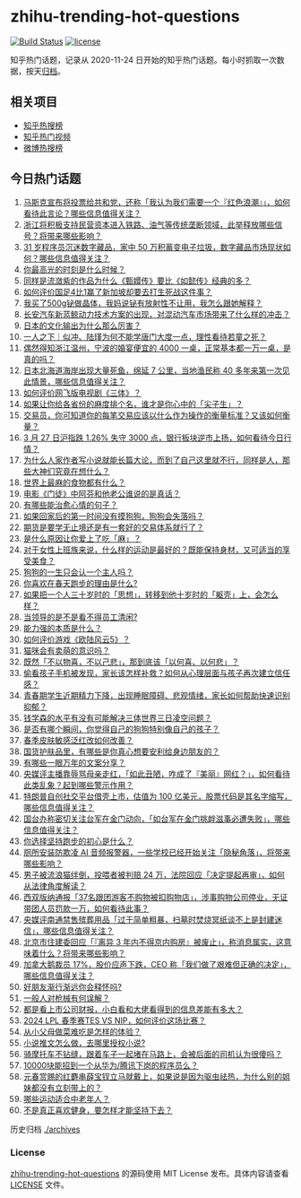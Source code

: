 # zhihu-trending-hot-questions

[![Build Status](https://github.com/justjavac/zhihu-trending-hot-questions/workflows/ci/badge.svg?branch=master)](https://github.com/justjavac/zhihu-trending-hot-questions/actions)
[![license](https://img.shields.io/github/license/justjavac/zhihu-trending-hot-questions)](https://github.com/justjavac/zhihu-trending-hot-questions/blob/master/LICENSE)

知乎热门话题，记录从 2020-11-24
日开始的知乎热门话题。每小时抓取一次数据，按天[归档](./archives)。

## 相关项目

- [知乎热搜榜](https://github.com/justjavac/zhihu-trending-top-search)
- [知乎热门视频](https://github.com/justjavac/zhihu-trending-hot-video)
- [微博热搜榜](https://github.com/justjavac/weibo-trending-hot-search)

## 今日热门话题

<!-- BEGIN -->
<!-- 最后更新时间 Thu Mar 28 2024 01:09:10 GMT+0800 (China Standard Time) -->

1. [马斯克宣布将投票给共和党，还称「我认为我们需要一个『红色浪潮』」，如何看待此言论？哪些信息值得关注？](https://www.zhihu.com/question/650194835)
1. [浙江将积极支持民营资本进入铁路、油气等传统垄断领域，此举释放哪些信号？将带来哪些影响？](https://www.zhihu.com/question/650390890)
1. [31 岁程序员沉迷数字藏品，家中 50 万积蓄变电子垃圾，数字藏品市场现状如何？哪些信息值得关注？](https://www.zhihu.com/question/650353996)
1. [你最高光的时刻是什么时候？](https://www.zhihu.com/question/639104851)
1. [同样是流潋紫的作品为什么《甄嬛传》要比《如懿传》经典的多？](https://www.zhihu.com/question/334989520)
1. [如何评价国足4比1赢了新加坡却要去打生死战这件事？](https://www.zhihu.com/question/650411220)
1. [我买了500g铋做晶体，我妈说铋有放射性不让用，我怎么跟她解释？](https://www.zhihu.com/question/649561442)
1. [长安汽车新蓝鲸动力技术方案的出现，对混动汽车市场带来了什么样的冲击？](https://www.zhihu.com/question/650276039)
1. [日本的文化输出为什么那么厉害？](https://www.zhihu.com/question/476472387)
1. [一人之下｜似冲、陆瑾为何不能学唐门大度一点，理性看待若童之死？](https://www.zhihu.com/question/646211092)
1. [偶然得知浙江温州，宁波的婚宴便宜的 4000 一桌，正常基本都一万一桌，是真的吗？](https://www.zhihu.com/question/650136563)
1. [日本北海道海岸出现大量死鱼，绵延 7 公里，当地渔民称 40 多年来第一次见此情景，哪些信息值得关注？](https://www.zhihu.com/question/650225366)
1. [如何评价网飞版电视剧《三体》？](https://www.zhihu.com/question/649575104)
1. [如果让你给各省份的麻度排个名，谁才是你心中的「尖子生」？](https://www.zhihu.com/question/649692946)
1. [交易员，你可知道你的每笔交易应该以什么作为操作的衡量标准？又该如何衡量？](https://www.zhihu.com/question/460799223)
1. [3 月 27 日沪指跌 1.26% 失守 3000 点，银行板块逆市上扬，如何看待今日行情？](https://www.zhihu.com/question/650348842)
1. [为什么人家作者写小说就能长篇大论，而到了自己这里就不行，同样是人，那些大神们究竟在想什么？](https://www.zhihu.com/question/650318209)
1. [世界上最麻的食物都有什么？](https://www.zhihu.com/question/649692822)
1. [电影《门徒》中阿芬和他老公谁说的是真话？](https://www.zhihu.com/question/39428054)
1. [有哪些能治愈心情的句子？](https://www.zhihu.com/question/650397532)
1. [如果回家后的第一时间没有摸狗狗，狗狗会失落吗？](https://www.zhihu.com/question/648060085)
1. [期货是要学无止境还是有一套好的交易体系就行了？](https://www.zhihu.com/question/650178375)
1. [是什么原因让你爱上了吃「麻」？](https://www.zhihu.com/question/649692974)
1. [对于女性上班族来说，什么样的运动是最好的？既能保持身材，又可适当的享受美食？](https://www.zhihu.com/question/648658605)
1. [狗狗的一生只会认一个主人吗？](https://www.zhihu.com/question/648060025)
1. [你喜欢在春天跑步的理由是什么?](https://www.zhihu.com/question/649088010)
1. [如果把一个人三十岁时的「思想」，转移到他十岁时的「躯壳」上，会怎么样？](https://www.zhihu.com/question/649821060)
1. [当领导的是不是看不得员工清闲?](https://www.zhihu.com/question/607604488)
1. [能力强的本质是什么？](https://www.zhihu.com/question/535942439)
1. [如何评价游戏《欧陆风云5》？](https://www.zhihu.com/question/647434805)
1. [猫咪会有卖萌的意识吗？](https://www.zhihu.com/question/646471863)
1. [既然「不以物喜，不以己悲」，那到底该「以何喜、以何悲」？](https://www.zhihu.com/question/649857441)
1. [偷看孩子手机被发现，家长该怎样补救？如何从心理层面与孩子再次建立信任感？](https://www.zhihu.com/question/649408307)
1. [青春期学生近期精力下降，出现睡眠障碍、悲观情绪，家长如何帮助快速识别抑郁？](https://www.zhihu.com/question/649408324)
1. [钱学森的水平有没有可能解决三体世界三日凌空问题？](https://www.zhihu.com/question/650172703)
1. [是否有哪个瞬间，你觉得自己的狗狗特别像自己的孩子？](https://www.zhihu.com/question/648060141)
1. [春季皮肤敏感泛红改如何改善？](https://www.zhihu.com/question/646339494)
1. [国货护肤品里，有哪些是你真心想要安利给身边朋友的？](https://www.zhihu.com/question/645051127)
1. [有哪些一眼万年的文案分享？](https://www.zhihu.com/question/647386210)
1. [央媒评主播靠辱骂母亲走红，「如此丑陋，咋成了『美丽』网红？」，如何看待此类乱象？起到哪些警示作用？](https://www.zhihu.com/question/650413100)
1. [特朗普自创社交平台借壳上市，估值为 100 亿美元，股票代码是其名字缩写，哪些信息值得关注？](https://www.zhihu.com/question/650407747)
1. [国台办称密切关注台军在金门动向，「如台军在金门挑衅滋事必遭失败」，哪些信息值得关注？](https://www.zhihu.com/question/650366213)
1. [你选择坚持跑步的初心是什么？](https://www.zhihu.com/question/648046644)
1. [厕所安装防欺凌 AI 音频报警器，一些学校已经开始关注「隐秘角落」，将带来哪些影响？](https://www.zhihu.com/question/650365478)
1. [男子被流浪猫绊倒，投喂者被判赔 24 万，法院回应「决定提起再审」，如何从法律角度解读？](https://www.zhihu.com/question/650462013)
1. [西双版纳通报「37名跟团游客不购物被扣购物店」，涉事购物公司停业，无证带团人员罚款一万，如何看待此事？](https://www.zhihu.com/question/650396003)
1. [央媒评南通禁售殡葬用品「过于简单粗暴，扫墓时焚烧冥纸谈不上是封建迷信」，哪些信息值得关注？](https://www.zhihu.com/question/650407674)
1. [北京市住建委回应「『离异 3 年内不得京内购房』被废止」，称消息属实，这意味着什么？将带来哪些影响？](https://www.zhihu.com/question/650418143)
1. [加拿大鹅裁员 17%，股价应声下跌，CEO 称「我们做了艰难但正确的决定」，哪些信息值得关注？](https://www.zhihu.com/question/650390151)
1. [好朋友渐行渐远你会释怀吗?](https://www.zhihu.com/question/649351362)
1. [一般人对枪械有何误解？](https://www.zhihu.com/question/308490408)
1. [都是看上市公司财报，小白看和大佬看得到的信息差能有多大？](https://www.zhihu.com/question/650416299)
1. [2024 LPL 春季赛TES VS NIP，如何评价这场比赛？](https://www.zhihu.com/question/650454190)
1. [从小父母做菜难吃是怎样的体验？](https://www.zhihu.com/question/40805828)
1. [小说推文怎么做，去哪里授权小说?](https://www.zhihu.com/question/553648005)
1. [骑摩托车不钻缝，跟着车子一起堵在马路上，会被后面的司机认为很傻吗？](https://www.zhihu.com/question/411028704)
1. [10000块能招到一个从华为/腾讯下岗的程序员么？](https://www.zhihu.com/question/649605415)
1. [元春赏赐的红麝串薛宝钗立马就戴上，如果说是因为驱虫祛热，为什么别的姐妹都没有立刻带上的？](https://www.zhihu.com/question/649664101)
1. [哪些运动适合中老年人？](https://www.zhihu.com/question/650349648)
1. [不是真正喜欢健身，要怎样才能坚持下去？](https://www.zhihu.com/question/647449142)

<!-- END -->

历史归档 [./archives](./archives)

### License

[zhihu-trending-hot-questions](https://github.com/justjavac/zhihu-trending-hot-questions)
的源码使用 MIT License 发布。具体内容请查看 [LICENSE](./LICENSE) 文件。
